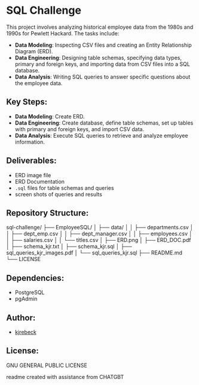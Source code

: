 # SQL Challenge

This project involves analyzing historical employee data from the 1980s and 1990s for Pewlett Hackard. The tasks include:

- **Data Modeling**: Inspecting CSV files and creating an Entity Relationship Diagram (ERD).
- **Data Engineering**: Designing table schemas, specifying data types, primary and foreign keys, and importing data from CSV files into a SQL database.
- **Data Analysis**: Writing SQL queries to answer specific questions about the employee data.

## Key Steps:
- **Data Modeling**: Create ERD.
- **Data Engineering**: Create database, define table schemas, set up tables with primary and foreign keys, and import CSV data.
- **Data Analysis**: Execute SQL queries to retrieve and analyze employee information.

## Deliverables:
- ERD image file
- ERD Documentation
- `.sql` files for table schemas and queries
- screen shots of queries and results

## Repository Structure:
sql-challenge/
├── EmployeeSQL/
│   ├── data/
│   │   ├── departments.csv
│   │   ├── dept_emp.csv
│   │   ├── dept_manager.csv
│   │   ├── employees.csv
│   │   ├── salaries.csv
│   │   └── titles.csv
│   ├── ERD.png
│   ├── ERD_DOC.pdf
│   ├── schema_kjr.txt
│   ├── schema_kjr.sql
│   ├── sql_queries_kjr_images.pdf
│   └── sql_queries_kjr.sql
├── README.md
└── LICENSE

## Dependencies:
- PostgreSQL
- pgAdmin

## Author:
- [kjrebeck](https://github.com/kjrebeck)

## License:
 GNU GENERAL PUBLIC LICENSE

readme created with assistance from CHATGBT
